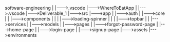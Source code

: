 software-engineering
 |
 |--->.vscode
 |--->WhereToEatApp
	|
	|--->.vscode
 	|--->Deliverable_1
	|--->src
	      |--->app
	      |	    |--->auth
	      |	    |--->core
	      |	    |	  |--->components
	      |	    |	  |	|--->loading-spinner
	      |     |     |     |--->topbar
	      |	    |	  |--->services
	      |	    |--->models
	      |	    |--->pages
	      |           |--->forgot-password-page
	      |           |--->home-page
     	  |           |--->login-page
	      |           |--->signup-page
	      |--->assets
	      |--->environments
 
